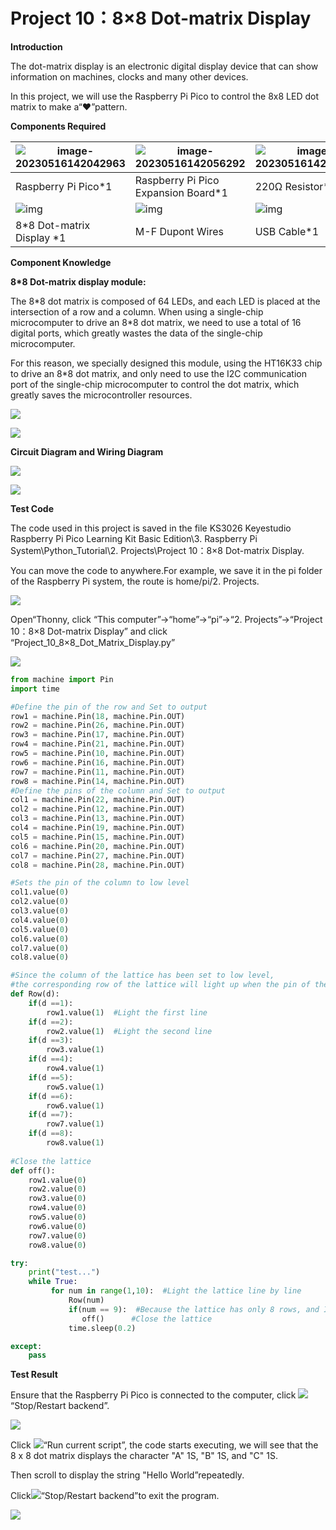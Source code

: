 # Project 10：8×8 Dot-matrix Display

**Introduction**

The dot-matrix display is an electronic digital display device that can show information on machines, clocks and many other devices. 

In this project, we will use the Raspberry Pi Pico to control the 8x8 LED dot matrix to make a“❤”pattern.



**Components Required**

| ![image-20230516142042963](media/image-20230516142042963.png) | ![image-20230516142056292](media/image-20230516142056292.png) | ![image-20230516142059701](media/image-20230516142059701.png) |                                       |
| ------------------------------------------------------------ | ------------------------------------------------------------ | ------------------------------------------------------------ | ------------------------------------- |
| Raspberry Pi Pico*1                                          | Raspberry Pi Pico Expansion Board*1                          | 220Ω Resistor*8                                              |                                       |
| ![img](media/wps1.jpg)                                       | ![img](media/wps2-16842180694742.jpg)                        | ![img](media/wps3-16842180713383.jpg)                        | ![img](media/wps4-16842180729624.jpg) |
| 8*8 Dot-matrix Display *1                                    | M-F Dupont Wires                                             | USB Cable*1                                                  | Breadboard*1                          |



**Component Knowledge**

**8\*8 Dot-matrix display module:**

The 8\*8 dot matrix is composed of 64 LEDs, and each LED is placed at the intersection of a row and a column. When using a single-chip microcomputer to drive an 8\*8 dot matrix, we need to use a total of 16 digital ports, which greatly wastes the data of the single-chip microcomputer. 

For this reason, we specially designed this module, using the HT16K33 chip to drive an 8\*8 dot matrix, and only need to use the I2C communication port of the single-chip microcomputer to control the dot matrix, which greatly saves the microcontroller resources.

![](media/69c719a7898907ab32f089f0cbbaff13.png)

![](media/bcfa2498367eaf9c7733da15af32eae7.png)

**Circuit Diagram and Wiring Diagram**

![](media/dc2d64f3098b039937483e04589cbc17.png)

![](media/094a47e28b2c735ab475ede10c0deb43.png)

**Test Code**

The code used in this project is saved in the file KS3026 Keyestudio Raspberry Pi Pico Learning Kit Basic Edition\3. Raspberry Pi System\Python_Tutorial\2. Projects\Project 10：8×8 Dot-matrix Display.

You can move the code to anywhere.For example, we save it in the pi folder of the Raspberry Pi system, the route is home/pi/2. Projects.

![](media/ae27830403a2f741aa9b725e5324c215.png)

Open“Thonny, click “This computer”→“home”→“pi”→“2. Projects”→“Project 10：8×8 Dot-matrix Display” and click “Project\_10\_8×8\_Dot\_Matrix\_Display.py”

![](media/56f723f2f7f293747d18a4dd06298076.png)

```python
from machine import Pin
import time

#Define the pin of the row and Set to output
row1 = machine.Pin(18, machine.Pin.OUT)
row2 = machine.Pin(26, machine.Pin.OUT)
row3 = machine.Pin(17, machine.Pin.OUT)
row4 = machine.Pin(21, machine.Pin.OUT)
row5 = machine.Pin(10, machine.Pin.OUT)
row6 = machine.Pin(16, machine.Pin.OUT)
row7 = machine.Pin(11, machine.Pin.OUT)
row8 = machine.Pin(14, machine.Pin.OUT)
#Define the pins of the column and Set to output
col1 = machine.Pin(22, machine.Pin.OUT)
col2 = machine.Pin(12, machine.Pin.OUT)
col3 = machine.Pin(13, machine.Pin.OUT)
col4 = machine.Pin(19, machine.Pin.OUT)
col5 = machine.Pin(15, machine.Pin.OUT)
col6 = machine.Pin(20, machine.Pin.OUT)
col7 = machine.Pin(27, machine.Pin.OUT)
col8 = machine.Pin(28, machine.Pin.OUT)

#Sets the pin of the column to low level
col1.value(0)
col2.value(0)
col3.value(0)
col4.value(0)
col5.value(0)
col6.value(0)
col7.value(0)
col8.value(0)

#Since the column of the lattice has been set to low level, 
#the corresponding row of the lattice will light up when the pin of the row is at high level
def Row(d):
    if(d ==1):
        row1.value(1)  #Light the first line
    if(d ==2):
        row2.value(1)  #Light the second line
    if(d ==3):
        row3.value(1)
    if(d ==4):
        row4.value(1)
    if(d ==5):
        row5.value(1)
    if(d ==6):
        row6.value(1)
    if(d ==7):
        row7.value(1)
    if(d ==8):
        row8.value(1)
    
#Close the lattice
def off():
    row1.value(0)
    row2.value(0)
    row3.value(0)
    row4.value(0)
    row5.value(0)
    row6.value(0)
    row7.value(0)
    row8.value(0) 

try:
    print("test...")
    while True:
         for num in range(1,10):  #Light the lattice line by line
             Row(num)
             if(num == 9):  #Because the lattice has only 8 rows, and I'm limiting it here, is equal to 9
                off()      #Close the lattice
             time.sleep(0.2)

except:
    pass
```



**Test Result**

Ensure that the Raspberry Pi Pico is connected to the computer, click ![](media/ec00367ea605788eab454cd176b94c7b.png)“Stop/Restart backend”.

![](media/64d11d2a6a0e7c42f7bd9e2481ab7c44.png)

Click ![](media/bb4d9305714a178069d277b20e0934b7.png)“Run current script”, the code starts executing, we will see that the 8 x 8 dot matrix displays the character "A" 1S, "B" 1S, and "C" 1S. 

Then scroll to display the string "Hello World”repeatedly. 

Click![](media/ec00367ea605788eab454cd176b94c7b.png)“Stop/Restart backend”to exit the program.

![](media/af164a5db1ee0578a52e289510f7a958.png)
